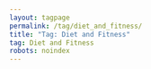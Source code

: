 ```yaml
---
layout: tagpage
permalink: /tag/diet_and_fitness/
title: "Tag: Diet and Fitness"
tag: Diet and Fitness
robots: noindex
---
```

